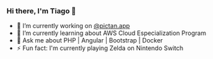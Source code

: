 ### Hi there, I'm Tiago 👋

- 🔭 I’m currently working on [@pictan.app](https://pictan.com.br)
- 🌱 I’m currently learning about AWS Cloud Especialization Program
- 💬 Ask me about PHP | Angular | Bootstrap | Docker
- ⚡ Fun fact: I'm currently playing Zelda on Nintendo Switch
